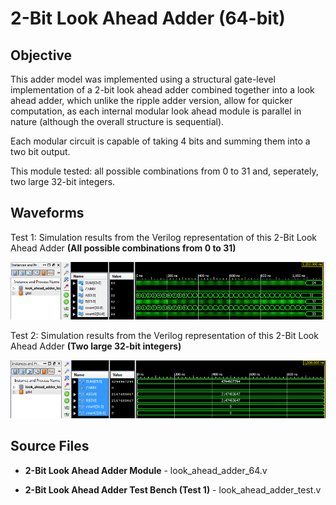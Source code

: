 # 2-Bit Look Ahead Adder (64-bit)

## Objective

This adder model was implemented using a structural gate-level implementation of a 2-bit look ahead adder combined together into a look ahead adder, which unlike the ripple adder version, allow for quicker computation, as each internal modular look ahead module is parallel in nature (although the overall structure is sequential). 

Each modular circuit is capable of taking 4 bits and summing them into a two bit output.

This module tested: all possible combinations from 0 to 31 and, seperately, two large 32-bit integers. 

## Waveforms

Test 1: Simulation results from the Verilog representation of this 2-Bit Look Ahead Adder **(All possible combinations from 0 to 31)**

![Project 4 Waveform for Test 1](/Project%204%20-%2064-Bit%20Adder/look_ahead_adder_64/Simulation%20Waveforms/project4_test_C.png)

Test 2: Simulation results from the Verilog representation of this 2-Bit Look Ahead Adder **(Two large 32-bit integers)**

![Project 4 Waveform for Test 2](/Project%204%20-%2064-Bit%20Adder/look_ahead_adder_64/Simulation%20Waveforms/project4_test_D.png)

## Source Files

- **2-Bit Look Ahead Adder Module** - look_ahead_adder_64.v

- **2-Bit Look Ahead Adder Test Bench (Test 1)** - look_ahead_adder_test.v